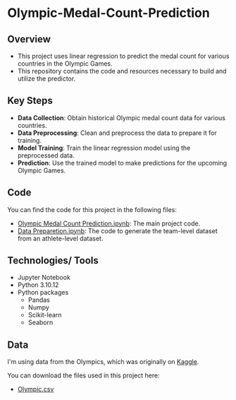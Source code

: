# Olympic-Medal-Count-Prediction

## Overview

- This project uses linear regression to predict the medal count for various countries in the Olympic Games. 
- This repository contains the code and resources necessary to build and utilize the predictor.

## Key Steps

- **Data Collection**: Obtain historical Olympic medal count data for various countries.
- **Data Preprocessing**: Clean and preprocess the data to prepare it for training.
- **Model Training**: Train the linear regression model using the preprocessed data.
- **Prediction**: Use the trained model to make predictions for the upcoming Olympic Games.

## Code

You can find the code for this project in the following files:

- [Olympic Medal Count Prediction.ipynb](https://github.com/LasithaAmarasinghe/Olympic-Medal-Count-Prediction/blob/4a6fb8e1f865840f4dd589a667c3b327f050edeb/Olympic%20Medal%20Count%20Prediction.ipynb): The main project code.
- [Data Preparetion.ipynb](https://github.com/LasithaAmarasinghe/Olympic-Medal-Count-Prediction/blob/4a6fb8e1f865840f4dd589a667c3b327f050edeb/Data%20Prep.ipynb): The code to generate the team-level dataset from an athlete-level dataset.

## Technologies/ Tools

* Jupyter Notebook
* Python 3.10.12
* Python packages
  * Pandas
  * Numpy
  * Scikit-learn
  * Seaborn

## Data

I'm using data from the Olympics, which was originally on [Kaggle](https://www.kaggle.com/datasets/heesoo37/120-years-of-olympic-history-athletes-and-results).

You can download the files used in this project here:
* [Olympic.csv](https://github.com/LasithaAmarasinghe/Olympic-Medal-Count-Prediction/blob/af2fcbcb2e5e7680be7a7a1985b3b0e90f043cc0/Olympic.csv)
